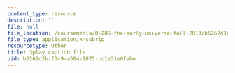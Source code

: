 ```yaml
---
content_type: resource
description: ''
file: null
file_location: /coursemedia/8-286-the-early-universe-fall-2013/b6262d3bf3c9a5041875cc1e31e0febe_tJ2AJJMcQXs.srt
file_type: application/x-subrip
resourcetype: Other
title: 3play caption file
uid: b6262d3b-f3c9-a504-1875-cc1e31e0febe
---
```

